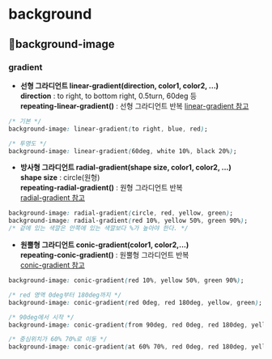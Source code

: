 # background
## 📌background-image
### gradient
- **선형 그라디언트 linear-gradient(direction, color1, color2, ...)**   
**direction** : to right, to bottom right, 0.5turn, 60deg 등   
**repeating-linear-gradient()** : 선형 그라디언트 반복
[linear-gradient 참고](https://developer.mozilla.org/ko/docs/Web/CSS/CSS_Images/Using_CSS_gradients)
```CSS
/* 기본 */
background-image: linear-gradient(to right, blue, red); 

/* 투명도 */
background-image: linear-gradient(60deg, white 10%, black 20%);
```


- **방사형 그라디언트 radial-gradient(shape size, color1, color2, ...)**   
**shape size** : circle(원형)   
**repeating-radial-gradient()** : 원형 그라디언트 반복   
[radial-gradient 참고](https://www.w3schools.com/css/css3_gradients_radial.asp)
```CSS
background-image: radial-gradient(circle, red, yellow, green);
background-image: radial-gradient(red 10%, yellow 50%, green 90%);
/* 겉에 있는 색깔은 안쪽에 있는 색깔보다 %가 높아야 한다. */
```

- **원뿔형 그라디언트 conic-gradient(color1, color2,...)**   
**repeating-conic-gradient()** : 원뿔형 그라디언트 반복     
[conic-gradient 참고](https://www.w3schools.com/css/css3_gradients_conic.asp)
```CSS
background-image: conic-gradient(red 10%, yellow 50%, green 90%);

/* red 영역 0deg부터 180deg까지 */
background-image: conic-gradient(red 0deg, red 180deg, yellow, green);

/* 90deg에서 시작 */
background-image: conic-gradient(from 90deg, red 0deg, red 180deg, yellow, green);

/* 중심위치가 60% 70%로 이동 */
background-image: conic-gradient(at 60% 70%, red 0deg, red 180deg, yellow, green);
```
